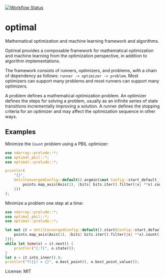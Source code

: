 [![Workflow Status](https://github.com/justinlovinger/optimal-rs/workflows/build/badge.svg)](https://github.com/justinlovinger/optimal-rs/actions?query=workflow%3A%22build%22)

# optimal

Mathematical optimization and machine learning framework
and algorithms.

Optimal provides a composable framework
for mathematical optimization
and machine learning
from the optimization perspective,
in addition to algorithm implementations.

The framework consists of runners,
optimizers,
and problems,
with a chain of dependency as follows:
`runner -> optimizer -> problem`.
Most optimizers can support many problems
and most runners can support many optimizers.

A problem defines a mathematical optimization problem.
An optimizer defines the steps for solving a problem,
usually as an infinite series of state transitions
incrementally improving a solution.
A runner defines the stopping criteria for an optimizer
and may affect the optimization sequence
in other ways.

## Examples

Minimize the `Count` problem
using a PBIL optimizer:

```rust
use ndarray::prelude::*;
use optimal_pbil::*;
use optimal::prelude::*;

println!(
    "{}",
    UntilConvergedConfig::default().argmin(&mut Config::start_default_for(16, |points| {
        points.map_axis(Axis(1), |bits| bits.iter().filter(|x| **x).count())
    }))
);
```

Minimize a problem
one step at a time:

```rust
use ndarray::prelude::*;
use optimal_pbil::*;
use optimal::prelude::*;

let mut it = UntilConvergedConfig::default().start(Config::start_default_for(16, |points| {
    points.map_axis(Axis(1), |bits| bits.iter().filter(|x| **x).count())
}));
while let Some(o) = it.next() {
    println!("{:?}", o.state());
}
let o = it.into_inner().0;
println!("f({}) = {}", o.best_point(), o.best_point_value());
```

License: MIT
